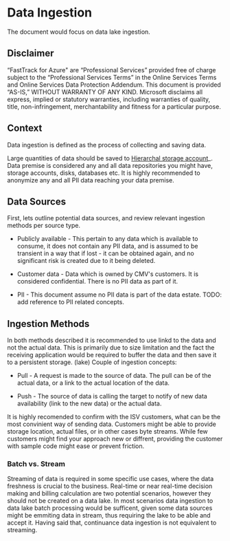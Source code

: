 
# Data Ingestion

The document would focus on data lake ingestion.

## Disclaimer

“FastTrack for Azure" are “Professional Services” provided free of charge subject to the “Professional Services Terms” in the Online Services Terms and Online Services Data Protection Addendum.
This document is provided “AS-IS,” WITHOUT WARRANTY OF ANY KIND. Microsoft disclaims all express, implied or statutory warranties, including warranties of quality, title, non-infringement, merchantability and fitness for a particular purpose.

## Context

Data ingestion is defined as the process of collecting and saving data.

Large quantities of data should be saved to [Hierarchal storage account](https://docs.microsoft.com/en-us/azure/storage/blobs/data-lake-storage-namespace)_.
Data premise is considered any and all data repositories you might have, storage accounts, disks, databases etc.
It is highly recommended to anonymize any and all PII data reaching your data premise.

## Data Sources

First, lets outline potential data sources, and review relevant ingestion methods per source type.

- Publicly available - This pertain to any data which is available to consume, it does not contain any PII data, and is assumed to be transient in a way that if lost - it can be obtained again, and no significant risk is created due to it being deleted.

- Customer data - Data which is owned by CMV's customers. It is considered confidential. There is no PII data as part of it.

- PII - This document assume no PII data is part of the data estate.
TODO: add reference to PII related concepts.

## Ingestion Methods

In both methods described it is recommended to use linkd to the data and not the actual data. This is primarily due to size limitation and the fact the receiving application would be required to buffer the data and then save it to a persistent storage.  (lake)
Couple of ingestion concepts:

- Pull - A request is made to the source of data. The pull can be of the actual data, or a link to the actual location of the data.

- Push - The source of data is calling the target to notify of new data availability (link to the new data) or the actual data.

It is highly recomended to confirm with the ISV customers, what can be the most convinient way of sending data. Customers might be able to provide storage location, actual files, or in other cases byte streams. While few customers might find your approach new or diffrent, providing the customer with sample code might ease or prevent friction.

### Batch vs. Stream

Streaming of data is required in some specific use cases, where the data freshness is crucial to the business. Real-time or near real-time decision making and billing calculation are two potential scenarios, however they should not be created on a data lake.
In most scenarios data ingestion to data lake batch processing would be sufficent, given some data sources might be emmiting data in stream, thus requiring the lake to be able and accept it. Having said that, continuance data ingestion is not equivalent to streaming.
